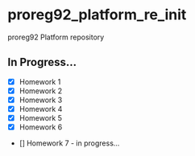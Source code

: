 # proreg92_platform_re_init
proreg92 Platform repository

## In Progress...

 - [x] Homework 1
 - [x] Homework 2
 - [x] Homework 3
 - [x] Homework 4
 - [x] Homework 5
 - [x] Homework 6
 - [] Homework 7 - in progress...
